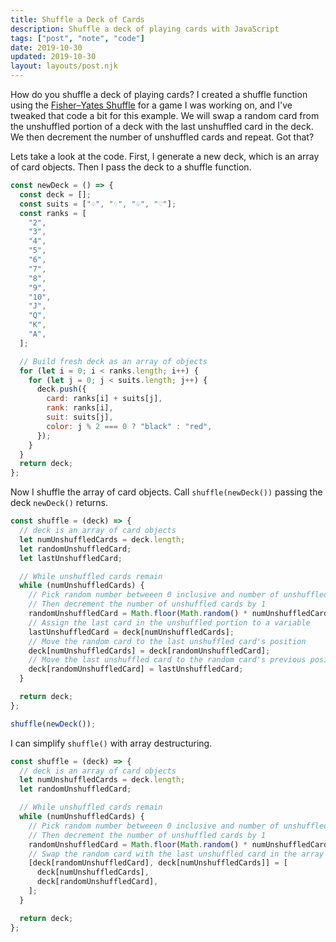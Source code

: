 ```yaml
---
title: Shuffle a Deck of Cards
description: Shuffle a deck of playing cards with JavaScript
tags: ["post", "note", "code"]
date: 2019-10-30
updated: 2019-10-30
layout: layouts/post.njk
---
```


How do you shuffle a deck of playing cards? I created a shuffle function using the [Fisher–Yates Shuffle](https://en.wikipedia.org/wiki/Fisher%E2%80%93Yates_shuffle "The Fisher-Yates Shuffle Wikipedia entry") for a game I was working on, and I've tweaked that code a bit for this example. We will swap a random card from the unshuffled portion of a deck with the last unshuffled card in the deck. We then decrement the number of unshuffled cards and repeat. Got that?

Lets take a look at the code. First, I generate a new deck, which is an array of card objects. Then I pass the deck to a shuffle function.

<!END clip>

```javascript
const newDeck = () => {
  const deck = [];
  const suits = ["♤", "♢", "♧", "♡"];
  const ranks = [
    "2",
    "3",
    "4",
    "5",
    "6",
    "7",
    "8",
    "9",
    "10",
    "J",
    "Q",
    "K",
    "A",
  ];

  // Build fresh deck as an array of objects
  for (let i = 0; i < ranks.length; i++) {
    for (let j = 0; j < suits.length; j++) {
      deck.push({
        card: ranks[i] + suits[j],
        rank: ranks[i],
        suit: suits[j],
        color: j % 2 === 0 ? "black" : "red",
      });
    }
  }
  return deck;
};
```

Now I shuffle the array of card objects. Call `shuffle(newDeck())` passing the deck `newDeck()` returns.

```javascript
const shuffle = (deck) => {
  // deck is an array of card objects
  let numUnshuffledCards = deck.length;
  let randomUnshuffledCard;
  let lastUnshuffledCard;

  // While unshuffled cards remain
  while (numUnshuffledCards) {
    // Pick random number betweeen 0 inclusive and number of unshuffled cards
    // Then decrement the number of unshuffled cards by 1
    randomUnshuffledCard = Math.floor(Math.random() * numUnshuffledCards--);
    // Assign the last card in the unshuffled portion to a variable
    lastUnshuffledCard = deck[numUnshuffledCards];
    // Move the random card to the last unshuffled card's position
    deck[numUnshuffledCards] = deck[randomUnshuffledCard];
    // Move the last unshuffled card to the random card's previous position
    deck[randomUnshuffledCard] = lastUnshuffledCard;
  }

  return deck;
};

shuffle(newDeck());
```

I can simplify `shuffle()` with array destructuring.

```javascript
const shuffle = (deck) => {
  // deck is an array of card objects
  let numUnshuffledCards = deck.length;
  let randomUnshuffledCard;

  // While unshuffled cards remain
  while (numUnshuffledCards) {
    // Pick random number betweeen 0 inclusive and number of unshuffled cards
    // Then decrement the number of unshuffled cards by 1
    randomUnshuffledCard = Math.floor(Math.random() * numUnshuffledCards--);
    // Swap the random card with the last unshuffled card in the array
    [deck[randomUnshuffledCard], deck[numUnshuffledCards]] = [
      deck[numUnshuffledCards],
      deck[randomUnshuffledCard],
    ];
  }

  return deck;
};
```
